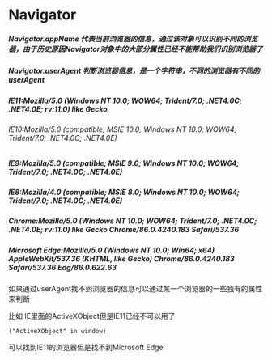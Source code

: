 # Navigator

##### Navigator.appName  代表当前浏览器的信息，通过该对象可以识别不同的浏览器，由于历史原因Navigator对象中的大部分属性已经不能帮助我们识别浏览器了

##### Navigator.userAgent 判断浏览器信息，是一个字符串，不同的浏览器有不同的userAgent

##### IE11:Mozilla/5.0 (Windows NT 10.0; WOW64; Trident/7.0; .NET4.0C; .NET4.0E; rv:11.0) like Gecko

###### IE10:Mozilla/5.0 (compatible; MSIE 10.0; Windows NT 10.0; WOW64; Trident/7.0; .NET4.0C; .NET4.0E)

##### IE9:Mozilla/5.0 (compatible; MSIE 9.0; Windows NT 10.0; WOW64; Trident/7.0; .NET4.0C; .NET4.0E)

##### IE8:Mozilla/4.0 (compatible; MSIE 8.0; Windows NT 10.0; WOW64; Trident/7.0; .NET4.0C; .NET4.0E)

##### Chrome:Mozilla/5.0 (Windows NT 10.0; WOW64; Trident/7.0; .NET4.0C; .NET4.0E; rv:11.0) like Gecko **Chrome**/86.0.4240.183 Safari/537.36

##### Microsoft Edge:Mozilla/5.0 (Windows NT 10.0; Win64; x64) AppleWebKit/537.36 (KHTML, like Gecko) Chrome/86.0.4240.183 Safari/537.36 Edg/86.0.622.63

如果通过userAgent找不到浏览器的信息可以通过某一个浏览器的一些独有的属性来判断

比如 IE里面的ActiveXObject但是IE11已经不可以用了

```
("ActiveXObject" in window)
```

可以找到IE11的浏览器但是找不到Microsoft Edge

